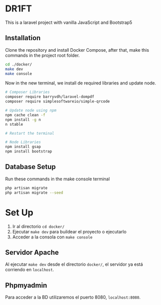 # DR1FT

This is a laravel project with vanilla JavaScript and Bootstrap5

## Installation

Clone the repository and install Docker Compose, after that, make this commands in the project root folder.

```bash
cd ./docker/
make dev
make console
```

Now in the new terminal, we install de required libraries and update node.

```bash
# Composer Libraries
composer require barryvdh/laravel-dompdf
composer require simplesoftwareio/simple-qrcode

# Update node using npm
npm cache clean -f
npm install -g n
n stable

# Restart the terminal

# Node Libraries
npm install gsap
npm install bootstrap
```

## Database Setup
Run these commands in the make console terminal
```bash
php artisan migrate
php artisan migrate --seed
```





# Set Up

1. Ir al directorio `cd docker/`
2. Ejecutar `make dev` para buildear el proyecto o ejecutarlo
3. Acceder a la consola con `make console`

## Servidor Apache
Al ejecutar `make dev` desde el directorio `docker/`, el servidor ya está corriendo en `localhost`.

## Phpmyadmin
Para acceder a la BD utilizaremos el puerto 8080, `localhost:8080`.